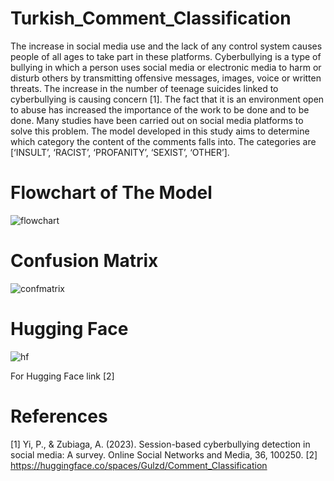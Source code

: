 # Turkish_Comment_Classification

The increase in social media use and the lack of any control system causes people of all ages to take part in these platforms.
Cyberbullying is a type of bullying in which a person uses social media or electronic media to harm or disturb others by transmitting offensive messages, images, voice or written threats.
The increase in the number of teenage suicides linked to cyberbullying is causing concern [1]. The fact that it is an environment open to abuse has increased the importance of the work to be done and to be done. Many studies have been carried out on social media platforms to solve this problem. The model developed in this study aims to determine which category the content of the comments falls into.
The categories are [‘INSULT’, ‘RACIST’, ‘PROFANITY’, ‘SEXIST’, ‘OTHER’].


# Flowchart of The Model

![flowchart](https://github.com/GulzadeEvni/Turkish_Comment_Classification/assets/111283320/0cc816da-3a5b-42ae-95d4-681740622b7c)

# Confusion Matrix

![confmatrix](https://github.com/GulzadeEvni/Turkish_Comment_Classification/assets/111283320/81840b8e-d493-424d-b857-29bcdfebc037)

# Hugging Face

![hf](https://github.com/GulzadeEvni/Turkish_Comment_Classification/assets/111283320/d64518e3-172a-4558-980c-54fe75c7d1f9)

For Hugging Face link [2]

# References
[1]  Yi, P., & Zubiaga, A. (2023). Session-based cyberbullying detection in social media: A 
survey. Online Social Networks and Media, 36, 100250.
[2] https://huggingface.co/spaces/Gulzd/Comment_Classification
